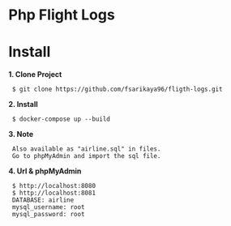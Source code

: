 # Php Flight Logs

# Install

**1. Clone Project**

```
 $ git clone https://github.com/fsarikaya96/fligth-logs.git
```

**2. Install**
```
 $ docker-compose up --build
```
**3. Note**
```
 Also available as "airline.sql" in files. 
 Go to phpMyAdmin and import the sql file.
```

**4. Url & phpMyAdmin**

```
 $ http://localhost:8080
 $ http://localhost:8081
 DATABASE: airline
 mysql_username: root
 mysql_password: root
```



